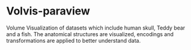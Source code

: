 # Volvis-paraview
Volume Visualization of datasets which include human skull, Teddy bear and a fish. The anatomical structures are visualized, encodings and transformations are applied to better understand data.

